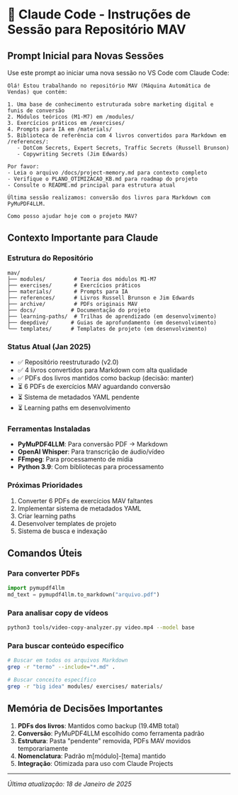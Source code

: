 # 🤖 Claude Code - Instruções de Sessão para Repositório MAV

## Prompt Inicial para Novas Sessões

Use este prompt ao iniciar uma nova sessão no VS Code com Claude Code:

```
Olá! Estou trabalhando no repositório MAV (Máquina Automática de Vendas) que contém:

1. Uma base de conhecimento estruturada sobre marketing digital e funis de conversão
2. Módulos teóricos (M1-M7) em /modules/
3. Exercícios práticos em /exercises/ 
4. Prompts para IA em /materials/
5. Biblioteca de referência com 4 livros convertidos para Markdown em /references/:
   - DotCom Secrets, Expert Secrets, Traffic Secrets (Russell Brunson)
   - Copywriting Secrets (Jim Edwards)

Por favor:
- Leia o arquivo /docs/project-memory.md para contexto completo
- Verifique o PLANO_OTIMIZACAO_KB.md para roadmap do projeto
- Consulte o README.md principal para estrutura atual

Última sessão realizamos: conversão dos livros para Markdown com PyMuPDF4LLM.

Como posso ajudar hoje com o projeto MAV?
```

## Contexto Importante para Claude

### Estrutura do Repositório
```
mav/
├── modules/         # Teoria dos módulos M1-M7
├── exercises/       # Exercícios práticos
├── materials/       # Prompts para IA
├── references/      # Livros Russell Brunson e Jim Edwards
├── archive/         # PDFs originais MAV
├── docs/           # Documentação do projeto
├── learning-paths/  # Trilhas de aprendizado (em desenvolvimento)
├── deepdive/       # Guias de aprofundamento (em desenvolvimento)
└── templates/      # Templates de projeto (em desenvolvimento)
```

### Status Atual (Jan 2025)
- ✅ Repositório reestruturado (v2.0)
- ✅ 4 livros convertidos para Markdown com alta qualidade
- ✅ PDFs dos livros mantidos como backup (decisão: manter)
- ⏳ 6 PDFs de exercícios MAV aguardando conversão
- ⏳ Sistema de metadados YAML pendente
- ⏳ Learning paths em desenvolvimento

### Ferramentas Instaladas
- **PyMuPDF4LLM**: Para conversão PDF → Markdown
- **OpenAI Whisper**: Para transcrição de áudio/vídeo
- **FFmpeg**: Para processamento de mídia
- **Python 3.9**: Com bibliotecas para processamento

### Próximas Prioridades
1. Converter 6 PDFs de exercícios MAV faltantes
2. Implementar sistema de metadados YAML
3. Criar learning paths
4. Desenvolver templates de projeto
5. Sistema de busca e indexação

## Comandos Úteis

### Para converter PDFs
```python
import pymupdf4llm
md_text = pymupdf4llm.to_markdown("arquivo.pdf")
```

### Para analisar copy de vídeos
```bash
python3 tools/video-copy-analyzer.py video.mp4 --model base
```

### Para buscar conteúdo específico
```bash
# Buscar em todos os arquivos Markdown
grep -r "termo" --include="*.md" .

# Buscar conceito específico
grep -r "big idea" modules/ exercises/ materials/
```

## Memória de Decisões Importantes

1. **PDFs dos livros**: Mantidos como backup (19.4MB total)
2. **Conversão**: PyMuPDF4LLM escolhido como ferramenta padrão
3. **Estrutura**: Pasta "pendente" removida, PDFs MAV movidos temporariamente
4. **Nomenclatura**: Padrão m[módulo]-[tema] mantido
5. **Integração**: Otimizada para uso com Claude Projects

---

*Última atualização: 18 de Janeiro de 2025*